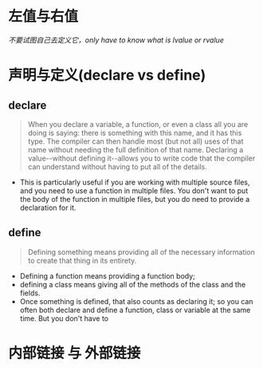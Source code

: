 # 左值与右值


*不要试图自己去定义它，only have to know what is lvalue or rvalue*


# 声明与定义(declare vs define)

## declare
>When you declare a variable, a function, or even a class all you are doing is saying: there is something with this name, and it has this type. The compiler can then handle most (but not all) uses of that name without needing the full definition of that name. Declaring a value--without defining it--allows you to write code that the compiler can understand without having to put all of the details. 


- This is particularly useful if you are working with multiple source files, and you need to use a function in multiple files. You don't want to put the body of the function in multiple files, but you do need to provide a declaration for it.
## define
>Defining something means providing all of the necessary information to create that thing in its entirety. 

- Defining a function means providing a function body; 
- defining a class means giving all of the methods of the class and the fields. 
- Once something is defined, that also counts as declaring it; so you can often both declare and define a function, class or variable at the same time. But you don't have to

# 内部链接 与 外部链接

